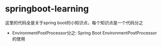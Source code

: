 # springboot-learning
这里的代码全是关于spring boot的小知识点，每个知识点是一个代码分之
- EnvironmentPostProcessor分之: Spring Boot EnvironmentPostProcessor 的使用